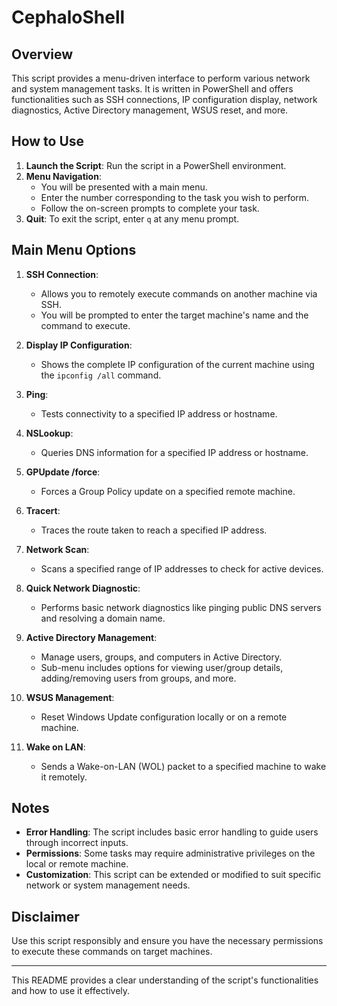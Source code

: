 # CephaloShell

## Overview

This script provides a menu-driven interface to perform various network and system management tasks. It is written in PowerShell and offers functionalities such as SSH connections, IP configuration display, network diagnostics, Active Directory management, WSUS reset, and more.

## How to Use

1. **Launch the Script**: Run the script in a PowerShell environment.
2. **Menu Navigation**: 
   - You will be presented with a main menu.
   - Enter the number corresponding to the task you wish to perform.
   - Follow the on-screen prompts to complete your task.
3. **Quit**: To exit the script, enter `q` at any menu prompt.

## Main Menu Options

1. **SSH Connection**: 
   - Allows you to remotely execute commands on another machine via SSH.
   - You will be prompted to enter the target machine's name and the command to execute.

2. **Display IP Configuration**: 
   - Shows the complete IP configuration of the current machine using the `ipconfig /all` command.

3. **Ping**: 
   - Tests connectivity to a specified IP address or hostname.

4. **NSLookup**: 
   - Queries DNS information for a specified IP address or hostname.

5. **GPUpdate /force**: 
   - Forces a Group Policy update on a specified remote machine.

6. **Tracert**: 
   - Traces the route taken to reach a specified IP address.

7. **Network Scan**: 
   - Scans a specified range of IP addresses to check for active devices.

8. **Quick Network Diagnostic**: 
   - Performs basic network diagnostics like pinging public DNS servers and resolving a domain name.

9. **Active Directory Management**: 
   - Manage users, groups, and computers in Active Directory.
   - Sub-menu includes options for viewing user/group details, adding/removing users from groups, and more.

10. **WSUS Management**: 
    - Reset Windows Update configuration locally or on a remote machine.

11. **Wake on LAN**: 
    - Sends a Wake-on-LAN (WOL) packet to a specified machine to wake it remotely.

## Notes

- **Error Handling**: The script includes basic error handling to guide users through incorrect inputs.
- **Permissions**: Some tasks may require administrative privileges on the local or remote machine.
- **Customization**: This script can be extended or modified to suit specific network or system management needs.

## Disclaimer

Use this script responsibly and ensure you have the necessary permissions to execute these commands on target machines.

---

This README provides a clear understanding of the script's functionalities and how to use it effectively.
